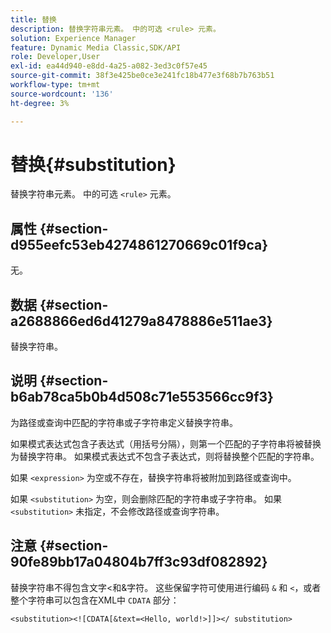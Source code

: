 ```yaml
---
title: 替换
description: 替换字符串元素。 中的可选 <rule> 元素。
solution: Experience Manager
feature: Dynamic Media Classic,SDK/API
role: Developer,User
exl-id: ea44d940-e8dd-4a25-a082-3ed3c0f57e45
source-git-commit: 38f3e425be0ce3e241fc18b477e3f68b7b763b51
workflow-type: tm+mt
source-wordcount: '136'
ht-degree: 3%

---
```


# 替换{#substitution}

替换字符串元素。 中的可选 `<rule>` 元素。

## 属性 {#section-d955eefc53eb4274861270669c01f9ca}

无。

## 数据 {#section-a2688866ed6d41279a8478886e511ae3}

替换字符串。

## 说明 {#section-b6ab78ca5b0b4d508c71e553566cc9f3}

为路径或查询中匹配的字符串或子字符串定义替换字符串。

如果模式表达式包含子表达式（用括号分隔），则第一个匹配的子字符串将被替换为替换字符串。 如果模式表达式不包含子表达式，则将替换整个匹配的字符串。

如果 `<expression>` 为空或不存在，替换字符串将被附加到路径或查询中。

如果 `<substitution>` 为空，则会删除匹配的字符串或子字符串。 如果 `<substitution>` 未指定，不会修改路径或查询字符串。

## 注意 {#section-90fe89bb17a04804b7ff3c93df082892}

替换字符串不得包含文字&lt;和&amp;字符。 这些保留字符可使用进行编码 `&` 和 `<`，或者整个字符串可以包含在XML中 `CDATA` 部分：

`<substitution><![CDATA[&text=<Hello, world!>]]></ substitution>`
